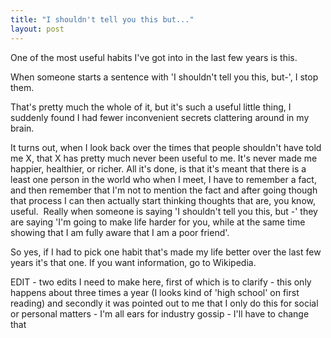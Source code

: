 ```yaml
---
title: "I shouldn't tell you this but..."
layout: post
---
```


One of the most useful habits I've got into in the last few years is this.

When someone starts a sentence with 'I shouldn't tell you this, but-', I stop them.

That's pretty much the whole of it, but it's such a useful little thing, I suddenly found I had fewer inconvenient secrets clattering around in my brain.

It turns out, when I look back over the times that people shouldn't have told me X, that X has pretty much never been useful to me. It's never made me happier, healthier, or richer. All it's done, is that it's meant that there is a least one person in the world who when I meet, I have to remember a fact, and then remember that I'm not to mention the fact and after going though that process I can then actually start thinking thoughts that are, you know, useful.  Really when someone is saying 'I shouldn't tell you this, but -' they are saying 'I'm going to make life harder for you, while at the same time showing that I am fully aware that I am a poor friend'.

So yes, if I had to pick one habit that's made my life better over the last few years it's that one. If you want information, go to Wikipedia.

EDIT - two edits I need to make here, first of which is to clarify - this only happens about three times a year (I looks kind of 'high school' on first reading) and secondly it was pointed out to me that I only do this for social or personal matters - I'm all ears for industry gossip - I'll have to change that

